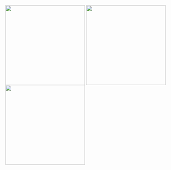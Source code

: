 <img align="right" width="250px" src="https://static.wikia.nocookie.net/devilmaycry/images/9/9c/Img_dmc5_vergil.png/revision/latest?cb=20210408201041&path-prefix=pt-br" />
<img align="left" width="250px" src="https://www.pngmart.com/files/15/Aesthetic-Anime-Girl-PNG-Free-Download.png" />
<img align="center" width="250px" src="https://www.seekpng.com/png/detail/188-1883394_girl-girls-beautiful-photooftheday-instagood-fun-anime-girl.png" />
